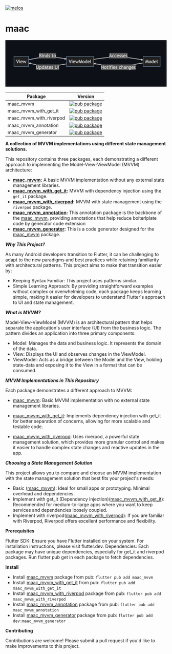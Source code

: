 [![melos](https://img.shields.io/badge/maintained%20with-melos-f700ff.svg?style=flat-square)](https://github.com/invertase/melos)
# maac
![maac_mvvm](https://github.com/MinhMark123123/maac/blob/main/resources/mvvm.png)

| Package                 | Version                                                                                                                                                                                          |
|-------------------------|--------------------------------------------------------------------------------------------------------------------------------------------------------------------------------------------------|
| maac_mvvm               | [![pub package](https://img.shields.io/pub/v/maac_mvvm.svg?label=maac_mvvm&color=blue)](https://github.com/MinhMark123123/maac/tree/main/packages/maac_mvvm)                                     |
| maac_mvvm_with_get_it   | [![pub package](https://img.shields.io/pub/v/maac_mvvm_with_get_it.svg?label=maac_mvvm_with_get_it&color=blue)](https://github.com/MinhMark123123/maac/tree/main/packages/maac_mvvm_with_get_it) |
| maac_mvvm_with_riverpod | [![pub package](https://img.shields.io/pub/v/riverpod.svg?label=maac_mvvm_with_riverpod&color=blue)](https://github.com/MinhMark123123/maac/tree/main/packages/maac_mvvm_with_riverpod)          |
| maac_mvvm_annotation | [![pub package](https://img.shields.io/pub/v/maac_mvvm_annotation.svg?label=maac_mvvm_annotation&color=blue)](https://github.com/MinhMark123123/maac/tree/main/packages/maac_mvvm_annotation)          |
| maac_mvvm_generator | [![pub package](https://img.shields.io/pub/v/maac_mvvm_generator.svg?label=maac_mvvm_generator&color=blue)](https://github.com/MinhMark123123/maac/tree/main/packages/maac_mvvm_generator)          |

**A collection of MVVM implementations using different state management solutions.**

This repository contains three packages, each demonstrating a different approach to implementing the Model-View-ViewModel (MVVM) architecture:

* **[maac_mvvm](https://github.com/MinhMark123123/maac/tree/main/packages/maac_mvvm):** A basic MVVM implementation without any external state management libraries.
* **[maac_mvvm_with_get_it](https://github.com/MinhMark123123/maac/tree/main/packages/maac_mvvm_with_get_it):** MVVM with dependency injection using the `get_it` package.
* **[maac_mvvm_with_riverpod](https://github.com/MinhMark123123/maac/tree/main/packages/maac_mvvm_with_riverpod):** MVVM with state management using the `riverpod` package.
* **[maac_mvvm_annotation](https://github.com/MinhMark123123/maac/tree/main/packages/maac_mvvm_annotation):** This annotation package is the backbone of the [maac_mvvm](https://github.com/MinhMark123123/maac/tree/main/packages/maac_mvvm), providing annotations that help reduce boiterlplate code by generator code extension
* **[maac_mvvm_generator](https://github.com/MinhMark123123/maac/tree/main/packages/maac_mvvm_generator):** This is a code generator designed for the [maac_mvvm](https://pub.dev/packages/maac_mvvm) package.


***Why This Project?***

As many Android developers transition to Flutter, it can be challenging to adapt to the new paradigms and best practices while retaining familiarity with architectural patterns. This project aims to make that transition easier by:

- Keeping Syntax Familiar: This project uses patterns similar.
- Simple Learning Approach: By providing straightforward examples without complex or overwhelming code, each package keeps learning simple, making it easier for developers to understand Flutter's approach to UI and state management.

***What is MVVM?***

Model-View-ViewModel (MVVM) is an architectural pattern that helps separate the application's user interface (UI) from the business logic. The pattern divides an application into three primary components:

- Model: Manages the data and business logic. It represents the domain of the data.
- View: Displays the UI and observes changes in the ViewModel.
- ViewModel: Acts as a bridge between the Model and the View, holding state-data and exposing it to the View in a format that can be consumed.

***MVVM Implementations in This Repository***

Each package demonstrates a different approach to MVVM:

- [maac_mvvm](https://github.com/MinhMark123123/maac/tree/main/packages/maac_mvvm): Basic MVVM implementation with no external state management libraries. 

- [maac_mvvm_with_get_it](https://github.com/MinhMark123123/maac/tree/main/packages/maac_mvvm_with_get_it): Implements dependency injection with get_it for better separation of concerns, allowing for more scalable and testable code.

- [maac_mvvm_with_riverpod](https://github.com/MinhMark123123/maac/tree/main/packages/maac_mvvm_with_riverpod): Uses riverpod, a powerful state management solution, which provides more granular control and makes it easier to handle complex state changes and reactive updates in the app.

***Choosing a State Management Solution***

This project allows you to compare and choose an MVVM implementation with the state management solution that best fits your project's needs:

- Basic ([maac_mvvm](https://github.com/MinhMark123123/maac/tree/main/packages/maac_mvvm)): Ideal for small apps or prototyping. Minimal overhead and dependencies.
- Implement with get_it (Dependency Injection)([maac_mvvm_with_get_it](https://github.com/MinhMark123123/maac/tree/main/packages/maac_mvvm_with_get_it)): Recommended for medium-to-large apps where you want to keep services and dependencies loosely coupled.
- Implement with riverpod([maac_mvvm_with_riverpod](https://github.com/MinhMark123123/maac/tree/main/packages/maac_mvvm_with_riverpod)): If you are familiar with Riverpod, Riverpod offers excellent performance and flexibility.

**Prerequisites**

Flutter SDK: Ensure you have Flutter installed on your system. For installation instructions, please visit flutter.dev.
Dependencies: Each package may have unique dependencies, especially for get_it and riverpod packages. Run flutter pub get in each package to fetch dependencies.

**Install**

- Install [maac_mvvm](https://github.com/MinhMark123123/maac/tree/main/packages/maac_mvvm) package from pub: ```flutter pub add maac_mvvm```
- Install [maac_mvvm_with_get_it](https://github.com/MinhMark123123/maac/tree/main/packages/maac_mvvm_with_get_it) from pub: ```flutter pub add maac_mvvm_with_get_it```
- Install [maac_mvvm_with_riverpod](https://github.com/MinhMark123123/maac/tree/main/packages/maac_mvvm_with_riverpod) package from pub: ```flutter pub add maac_mvvm_with_riverpod```
- Install [maac_mvvm_annotation](https://github.com/MinhMark123123/maac/tree/main/packages/maac_mvvm_annotation) package from pub: ```flutter pub add maac_mvvm_annotation```
- Install [maac_mvvm_generator](https://github.com/MinhMark123123/maac/tree/main/packages/maac_mvvm_generator) package from pub: ```flutter pub add dev:maac_mvvm_generator```

**Contributing**

Contributions are welcome! Please submit a pull request if you'd like to make improvements to this project.

